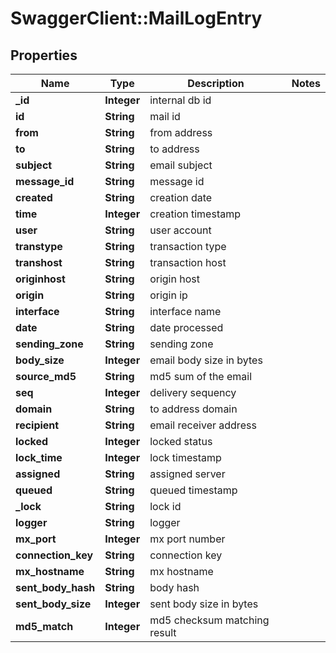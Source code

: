 # SwaggerClient::MailLogEntry

## Properties
Name | Type | Description | Notes
------------ | ------------- | ------------- | -------------
**_id** | **Integer** | internal db id | 
**id** | **String** | mail id | 
**from** | **String** | from address | 
**to** | **String** | to address | 
**subject** | **String** | email subject | 
**message_id** | **String** | message id | 
**created** | **String** | creation date | 
**time** | **Integer** | creation timestamp | 
**user** | **String** | user account | 
**transtype** | **String** | transaction type | 
**transhost** | **String** | transaction host | 
**originhost** | **String** | origin host | 
**origin** | **String** | origin ip | 
**interface** | **String** | interface name | 
**date** | **String** | date processed | 
**sending_zone** | **String** | sending zone | 
**body_size** | **Integer** | email body size in bytes | 
**source_md5** | **String** | md5 sum of the email | 
**seq** | **Integer** | delivery sequency | 
**domain** | **String** | to address domain | 
**recipient** | **String** | email receiver address | 
**locked** | **Integer** | locked status | 
**lock_time** | **Integer** | lock timestamp | 
**assigned** | **String** | assigned server | 
**queued** | **String** | queued timestamp | 
**_lock** | **String** | lock id | 
**logger** | **String** | logger | 
**mx_port** | **Integer** | mx port number | 
**connection_key** | **String** | connection key | 
**mx_hostname** | **String** | mx hostname | 
**sent_body_hash** | **String** | body hash | 
**sent_body_size** | **Integer** | sent body size in bytes | 
**md5_match** | **Integer** | md5 checksum matching result | 

